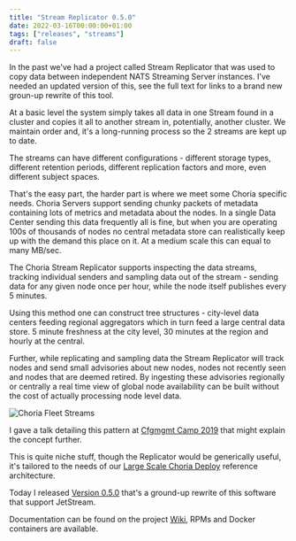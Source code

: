 ```yaml
---
title: "Stream Replicator 0.5.0"
date: 2022-03-16T00:00:00+01:00
tags: ["releases", "streams"]
draft: false
---
```


In the past we've had a project called Stream Replicator that was used to copy data between independent NATS Streaming 
Server instances. I've needed an updated version of this, see the full text for links to a brand new groun-up rewrite
of this tool.

At a basic level the system simply takes all data in one Stream found in a cluster and copies it all to another stream
in, potentially, another cluster. We maintain order and, it's a long-running process so the 2 streams are kept up to date.

The streams can have different configurations - different storage types, different retention periods, different replication
factors and more, even different subject spaces.

That's the easy part, the harder part is where we meet some Choria specific needs. Choria Servers support sending
chunky packets of metadata containing lots of metrics and metadata about the nodes. In a single Data Center sending
this data frequently all is fine, but when you are operating 100s of thousands of nodes no central metadata store can
realistically keep up with the demand this place on it. At a medium scale this can equal to many MB/sec.

The Choria Stream Replicator supports inspecting the data streams, tracking individual senders and sampling data out of
the stream - sending data for any given node once per hour, while the node itself publishes every 5 minutes.

Using this method one can construct tree structures - city-level data centers feeding regional aggregators which in turn
feed a large central data store.  5 minute freshness at the city  level, 30 minutes at the region and hourly at the central.

Further, while replicating and sampling data the Stream Replicator will track nodes and send small advisories about new nodes, 
nodes not recently seen and nodes that are deemed retired. By ingesting these advisories regionally or centrally a real time
view of global node availability can be built without the cost of actually processing node level data. 

![Choria Fleet Streams](/blog/img/choria-fleet.png)

I gave a talk detailing this pattern at [Cfgmgmt Camp 2019](https://www.youtube.com/watch?v=HKnNgZfrx-8) that might
explain the concept further.

This is quite niche stuff, though the Replicator would be generically useful, it's tailored to the needs of our
[Large Scale Choria Deploy](https://choria.io/docs/concepts/large_scale/) reference architecture.

<!--more-->

Today I released [Version 0.5.0](https://github.com/choria-io/stream-replicator/releases/tag/0.5.0) that's a ground-up
rewrite of this software that support JetStream.

Documentation can be found on the project [Wiki](https://github.com/choria-io/stream-replicator/wiki), RPMs and Docker
containers are available.
